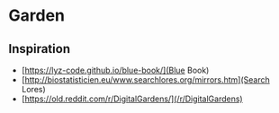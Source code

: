 # Garden


## Inspiration

* [https://lyz-code.github.io/blue-book/](Blue Book)
* [http://biostatisticien.eu/www.searchlores.org/mirrors.htm](Search Lores)
* [https://old.reddit.com/r/DigitalGardens/](/r/DigitalGardens)
